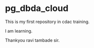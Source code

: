 # pg_dbda_cloud
This is my first repository in cdac training.

I am learning.

Thankyou ravi tambade sir.
